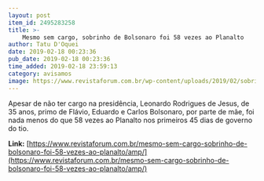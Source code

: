 ```yaml
---
layout: post
item_id: 2495283258
title: >-
    Mesmo sem cargo, sobrinho de Bolsonaro foi 58 vezes ao Planalto
author: Tatu D'Oquei
date: 2019-02-18 00:23:36
pub_date: 2019-02-18 00:23:36
time_added: 2019-02-18 23:59:13
category: avisamos
image: https://www.revistaforum.com.br/wp-content/uploads/2019/02/sobrinho.jpg
---
```


Apesar de não ter cargo na presidência, Leonardo Rodrigues de Jesus, de 35 anos, primo de Flávio, Eduardo e Carlos Bolsonaro, por parte de mãe, foi nada menos do que 58 vezes ao Planalto nos primeiros 45 dias de governo do tio.

**Link:** [https://www.revistaforum.com.br/mesmo-sem-cargo-sobrinho-de-bolsonaro-foi-58-vezes-ao-planalto/amp/](https://www.revistaforum.com.br/mesmo-sem-cargo-sobrinho-de-bolsonaro-foi-58-vezes-ao-planalto/amp/)

